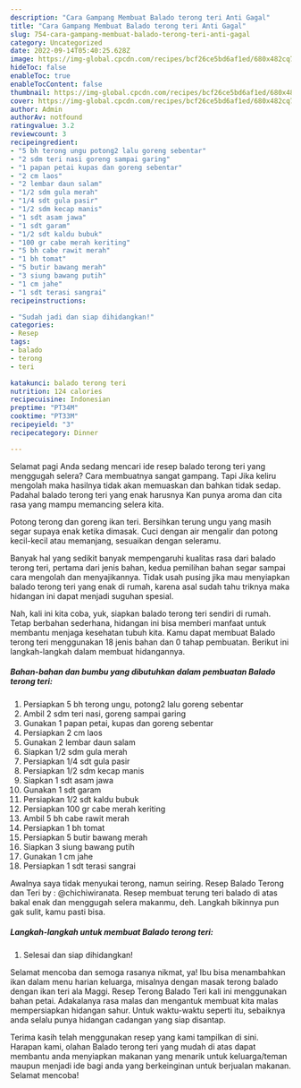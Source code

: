 ```yaml
---
description: "Cara Gampang Membuat Balado terong teri Anti Gagal"
title: "Cara Gampang Membuat Balado terong teri Anti Gagal"
slug: 754-cara-gampang-membuat-balado-terong-teri-anti-gagal
category: Uncategorized
date: 2022-09-14T05:40:25.628Z
image: https://img-global.cpcdn.com/recipes/bcf26ce5bd6af1ed/680x482cq70/balado-terong-teri-foto-resep-utama.jpg
hideToc: false
enableToc: true
enableTocContent: false
thumbnail: https://img-global.cpcdn.com/recipes/bcf26ce5bd6af1ed/680x482cq70/balado-terong-teri-foto-resep-utama.jpg
cover: https://img-global.cpcdn.com/recipes/bcf26ce5bd6af1ed/680x482cq70/balado-terong-teri-foto-resep-utama.jpg
author: Admin
authorAv: notfound
ratingvalue: 3.2
reviewcount: 3
recipeingredient:
- "5 bh terong ungu potong2 lalu goreng sebentar"
- "2 sdm teri nasi goreng sampai garing"
- "1 papan petai kupas dan goreng sebentar"
- "2 cm laos"
- "2 lembar daun salam"
- "1/2 sdm gula merah"
- "1/4 sdt gula pasir"
- "1/2 sdm kecap manis"
- "1 sdt asam jawa"
- "1 sdt garam"
- "1/2 sdt kaldu bubuk"
- "100 gr cabe merah keriting"
- "5 bh cabe rawit merah"
- "1 bh tomat"
- "5 butir bawang merah"
- "3 siung bawang putih"
- "1 cm jahe"
- "1 sdt terasi sangrai"
recipeinstructions:

- "Sudah jadi dan siap dihidangkan!"
categories:
- Resep
tags:
- balado
- terong
- teri

katakunci: balado terong teri 
nutrition: 124 calories
recipecuisine: Indonesian
preptime: "PT34M"
cooktime: "PT33M"
recipeyield: "3"
recipecategory: Dinner

---
```



Selamat pagi Anda sedang mencari ide resep balado terong teri yang menggugah selera? Cara membuatnya sangat gampang. Tapi Jika keliru mengolah maka hasilnya tidak akan memuaskan dan bahkan tidak sedap. Padahal balado terong teri yang enak harusnya Kan punya aroma dan cita rasa yang mampu memancing selera kita.


Potong terong dan goreng ikan teri. Bersihkan terung ungu yang masih segar supaya enak ketika dimasak. Cuci dengan air mengalir dan potong kecil-kecil atau memanjang, sesuaikan dengan seleramu.

Banyak hal yang sedikit banyak mempengaruhi kualitas rasa dari balado terong teri, pertama dari jenis bahan, kedua pemilihan bahan segar sampai cara mengolah dan menyajikannya. Tidak usah pusing jika mau menyiapkan balado terong teri yang enak di rumah, karena asal sudah tahu triknya maka hidangan ini dapat menjadi suguhan spesial.


Nah, kali ini kita coba, yuk, siapkan balado terong teri sendiri di rumah. Tetap berbahan sederhana, hidangan ini bisa memberi manfaat untuk membantu menjaga kesehatan tubuh kita. Kamu dapat membuat Balado terong teri menggunakan 18 jenis bahan dan 0 tahap pembuatan. Berikut ini langkah-langkah dalam membuat hidangannya.

<!--inarticleads1-->

##### Bahan-bahan dan bumbu yang dibutuhkan dalam pembuatan Balado terong teri:

1. Persiapkan 5 bh terong ungu, potong2 lalu goreng sebentar
1. Ambil 2 sdm teri nasi, goreng sampai garing
1. Gunakan 1 papan petai, kupas dan goreng sebentar
1. Persiapkan 2 cm laos
1. Gunakan 2 lembar daun salam
1. Siapkan 1/2 sdm gula merah
1. Persiapkan 1/4 sdt gula pasir
1. Persiapkan 1/2 sdm kecap manis
1. Siapkan 1 sdt asam jawa
1. Gunakan 1 sdt garam
1. Persiapkan 1/2 sdt kaldu bubuk
1. Persiapkan 100 gr cabe merah keriting
1. Ambil 5 bh cabe rawit merah
1. Persiapkan 1 bh tomat
1. Persiapkan 5 butir bawang merah
1. Siapkan 3 siung bawang putih
1. Gunakan 1 cm jahe
1. Persiapkan 1 sdt terasi sangrai


Awalnya saya tidak menyukai terong, namun seiring. Resep Balado Terong dan Teri by : @chichiwiranata. Resep membuat terung teri balado di atas bakal enak dan menggugah selera makanmu, deh. Langkah bikinnya pun gak sulit, kamu pasti bisa. 

<!--inarticleads2-->

##### Langkah-langkah untuk membuat Balado terong teri:


1. Selesai dan siap dihidangkan!

Selamat mencoba dan semoga rasanya nikmat, ya! Ibu bisa menambahkan ikan dalam menu harian keluarga, misalnya dengan masak terong balado dengan ikan teri ala Maggi. Resep Terong Balado Teri kali ini menggunakan bahan petai. Adakalanya rasa malas dan mengantuk membuat kita malas mempersiapkan hidangan sahur. Untuk waktu-waktu seperti itu, sebaiknya anda selalu punya hidangan cadangan yang siap disantap. 

Terima kasih telah menggunakan resep yang kami tampilkan di sini. Harapan kami, olahan Balado terong teri yang mudah di atas dapat membantu anda menyiapkan makanan yang menarik untuk keluarga/teman maupun menjadi ide bagi anda yang berkeinginan untuk berjualan makanan. Selamat mencoba!
